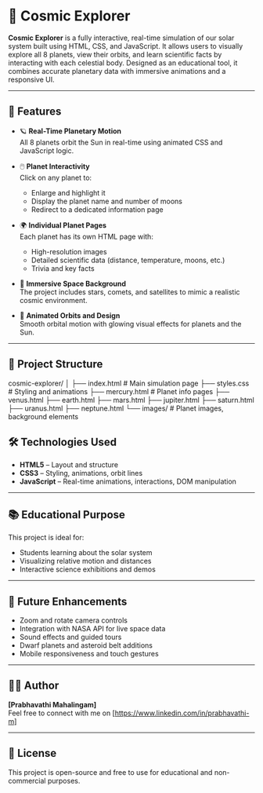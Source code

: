 # 🌌 Cosmic Explorer

**Cosmic Explorer** is a fully interactive, real-time simulation of our solar system built using HTML, CSS, and JavaScript. It allows users to visually explore all 8 planets, view their orbits, and learn scientific facts by interacting with each celestial body. Designed as an educational tool, it combines accurate planetary data with immersive animations and a responsive UI.

---

## 🚀 Features

- 🪐 **Real-Time Planetary Motion**  
  All 8 planets orbit the Sun in real-time using animated CSS and JavaScript logic.

- 🖱️ **Planet Interactivity**  
  Click on any planet to:
  - Enlarge and highlight it
  - Display the planet name and number of moons
  - Redirect to a dedicated information page

- 🌍 **Individual Planet Pages**  
  Each planet has its own HTML page with:
  - High-resolution images
  - Detailed scientific data (distance, temperature, moons, etc.)
  - Trivia and key facts

- 🌌 **Immersive Space Background**  
  The project includes stars, comets, and satellites to mimic a realistic cosmic environment.

- 🎨 **Animated Orbits and Design**  
  Smooth orbital motion with glowing visual effects for planets and the Sun.

---

## 📁 Project Structure

cosmic-explorer/
│
├── index.html # Main simulation page
├── styles.css # Styling and animations
├── mercury.html # Planet info pages
├── venus.html
├── earth.html
├── mars.html
├── jupiter.html
├── saturn.html
├── uranus.html
├── neptune.html
└── images/ # Planet images, background elements


## 🛠️ Technologies Used

- **HTML5** – Layout and structure
- **CSS3** – Styling, animations, orbit lines
- **JavaScript** – Real-time animations, interactions, DOM manipulation

---

## 📚 Educational Purpose

This project is ideal for:
- Students learning about the solar system
- Visualizing relative motion and distances
- Interactive science exhibitions and demos

---

## 🔮 Future Enhancements

- Zoom and rotate camera controls
- Integration with NASA API for live space data
- Sound effects and guided tours
- Dwarf planets and asteroid belt additions
- Mobile responsiveness and touch gestures

---



## 👨‍🚀 Author

**[Prabhavathi Mahalingam]**  
Feel free to connect with me on [https://www.linkedin.com/in/prabhavathi-m]

---

## 📜 License

This project is open-source and free to use for educational and non-commercial purposes.

